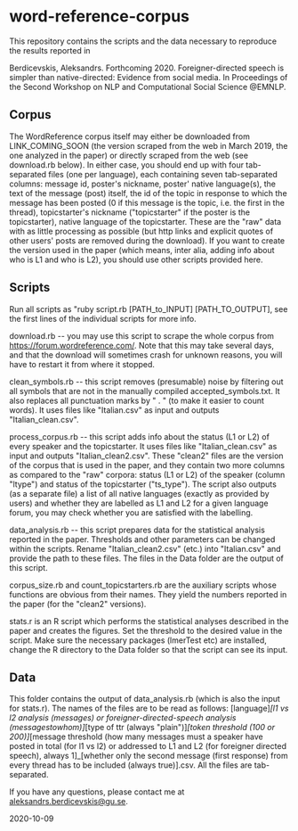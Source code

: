 # word-reference-corpus
This repository contains the scripts and the data necessary to reproduce the results reported in 

Berdicevskis, Aleksandrs. Forthcoming 2020. Foreigner-directed speech is simpler than native-directed: Evidence from social media. In Proceedings of the Second Workshop on NLP and Computational Social Science @EMNLP.

## Corpus
The WordReference corpus itself may either be downloaded from LINK_COMING_SOON (the version scraped from the web in March 2019, the one analyzed in the paper) or directly scraped from the web (see download.rb below). In either case, you should end up with four tab-separated files (one per language), each containing seven tab-separated columns: message id, poster's nickname, poster' native language(s), the text of the message (post) itself, the id of the topic in response to which the message has been posted (0 if this message is the topic, i.e. the first in the thread), topicstarter's nickname ("topicstarter" if the poster is the topicstarter), native language of the topicstarter. These are the "raw" data with as little processing as possible (but http links and explicit quotes of other users' posts are removed during the download). If you want to create the version used in the paper (which means, inter alia, adding info about who is L1 and who is L2), you should use other scripts provided here.

## Scripts
Run all scripts as "ruby script.rb [PATH_to_INPUT] [PATH_TO_OUTPUT], see the first lines of the individual scripts for more info.

download.rb -- you may use this script to scrape the whole corpus from https://forum.wordreference.com/. Note that this may take several days, and that the download will sometimes crash for unknown reasons, you will have to restart it from where it stopped.

clean_symbols.rb -- this script removes (presumable) noise by filtering out all symbols that are not in the manually compiled accepted_symbols.txt. It also replaces all punctuation marks by " . " (to make it easier to count words). It uses files like "Italian.csv" as input and outputs "Italian_clean.csv".

process_corpus.rb -- this script adds info about the status (L1 or L2) of every speaker and the topicstarter. It uses files like "Italian_clean.csv" as input and outputs "Italian_clean2.csv". These "clean2" files are the version of the corpus that is used in the paper, and they contain two more columns as compared to the "raw" corpora: status (L1 or L2) of the speaker (column "ltype") and status of the topicstarter ("ts_type"). The script also outputs (as a separate file) a list of all native languages (exactly as provided by users) and whether they are labelled as L1 and L2 for a given language forum, you may check whether you are satisfied with the labelling.

data_analysis.rb -- this script prepares data for the statistical analysis reported in the paper. Thresholds and other parameters can be changed within the scripts. Rename "Italian_clean2.csv" (etc.) into "Italian.csv" and provide the path to these files. The files in the Data folder are the output of this script.

corpus_size.rb and count_topicstarters.rb are the auxiliary scripts whose functions are obvious from their names. They yield the numbers reported in the paper (for the "clean2" versions).

stats.r is an R script which performs the statistical analyses described in the paper and creates the figures. Set the threshold to the desired value in the script. Make sure the necessary packages (lmerTest etc) are installed, change the R directory to the Data folder so that the script can see its input.

## Data
This folder contains the output of data_analysis.rb (which is also the input for stats.r). The names of the files are to be read as follows:
[language]_[l1 vs l2 analysis (messages) or foreigner-directed-speech analysis (messagestowhom)]_[type of ttr (always "plain")]_[token threshold (100 or 200)]_[message threshold (how many messages must a speaker have posted in total (for l1 vs l2) or addressed to L1 and L2 (for foreigner directed speech), always 1]_[whether only the second message (first response) from every thread has to be included (always true)].csv. All the files are tab-separated.

If you have any questions, please contact me at aleksandrs.berdicevskis@gu.se.

2020-10-09